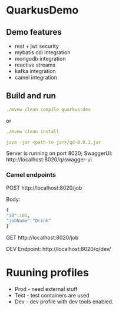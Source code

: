 # QuarkusDemo


## Demo features

- rest + jwt security
- mybatis cdi integration
- mongodb integration
- reactive streams
- kafka integration
- camel integration

## Build and run

```yaml
./mvnw clean compile quarkus:dev
```
or
```yaml
./mvnw clean install

java -jar <path-to-jar>/qd-0.0.1.jar
```

Server is running on port 8020;
SwaggerUI: http://localhost:8020/q/swagger-ui

### Camel endpoints

POST http://localhost:8020/job

Body:
```yaml
{
"id":101,
"jobName":"Drink"
}
```

GET http://localhost:8020/job

DEV Endpoint: http://localhost:8020/q/dev/

# Ruuning profiles

- Prod - need external stuff
- Test - test containers are used
- Dev - dev profile with dev tools enabled.
